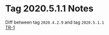 Tag 2020.5.1.1 Notes  
====  
Diff between tag `2020.4.2.9` and  tag `2020.5.1.1`  
[TR-1](https://intouchhealth.atlassian.net/browse/TR-1)